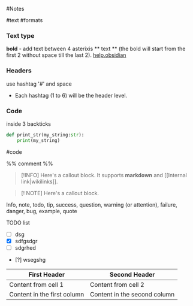 #Notes 

#text #formats
### Text type
**bold** - add text between 4 asterixis ** text **  (the bold will start from the first 2 without space till the last 2).
[help.obsidian](https://help.obsidian.md/How+to/Format+your+notes)

### Headers
use hashtag '#' and space
* Each hashtag (1 to 6) will be the header level.

### Code
inside 3 backticks
```python
def print_str(my_string:str):
	print(my_string)
```
#code

%%
comment
%%

> [!INFO] 
>  Here's a callout block. 
> It supports **markdown** and [[Internal link|wikilinks]].

> [! NOTE] 
>  Here's a callout block. 



Info, note, todo, tip, success, question, warning (or attention), failure, danger, bug, example, quote

TODO list
- [ ] dsg
- [x] sdfgsdgr
- [ ] sdgrhed
- [?] wsegshg


|First Header | Second Header|
|------------ | ------------|
|Content from cell 1 | Content from cell 2| 
|Content in the first column | Content in the second column|



